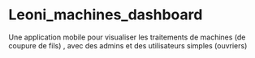 # Leoni_machines_dashboard
Une application mobile pour visualiser les traitements de machines (de coupure de fils) , avec des admins et des utilisateurs simples (ouvriers) 
